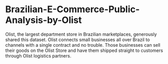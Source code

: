 # Brazilian-E-Commerce-Public-Analysis-by-Olist
Olist, the largest department store in Brazilian marketplaces, generously shared this dataset. Olist connects small businesses all over Brazil to channels with a single contract and no trouble. Those businesses can sell their goods on the Olist Store and have them shipped straight to customers through Olist logistics partners. 
